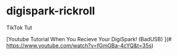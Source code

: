 # digispark-rickroll
TikTok Tut

[Youtube Tutorial When You Recieve Your DigiSpark! (BadUSB) ](# https://www.youtube.com/watch?v=fGmGBa-4cYQ&t=35s)
